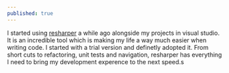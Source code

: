 ```yaml
---
published: true
---
```

I started using [resharper](https://www.jetbrains.com/resharper/?gclid=EAIaIQobChMIkdHCxbix3wIVB-d3Ch2gSg6sEAAYASAAEgJ2gfD_BwE&gclsrc=aw.ds) a while ago alongside my projects in visual studio.
It is an incredible tool which is making my life a way much easier when writing code. 
I started with a trial version and definetly adopted it. From short cuts to refactoring, unit tests and navigation, resharper has everything I need to bring my development experence to the next speed.s
